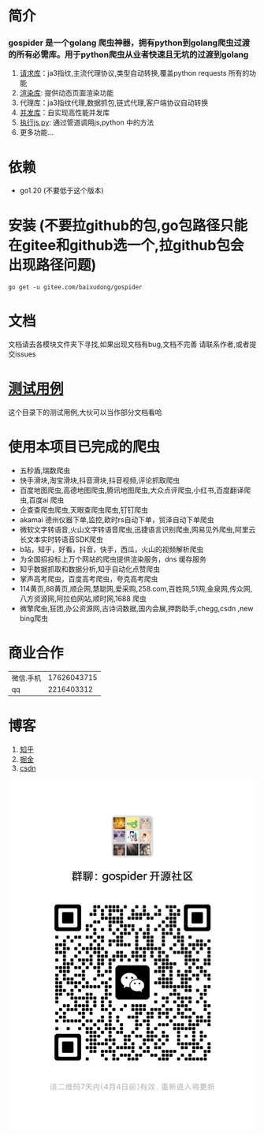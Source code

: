 # 简介
### gospider 是一个golang 爬虫神器，拥有python到golang爬虫过渡的所有必需库。用于python爬虫从业者快速且无坑的过渡到golang
1. [请求库](../../tree/master/requests)：ja3指纹,主流代理协议,类型自动转换,覆盖python requests 所有的功能
2. [渲染库](../../tree/master/splash): 提供动态页面渲染功能
3. 代理库：ja3指纹代理,数据抓包,链式代理,客户端协议自动转换
4. [并发库](../../tree/master/thread)：自实现高性能并发库
5. [执行js,py](../../tree/master/cmd): 通过管道调用js,python 中的方法
6. 更多功能...
# 依赖
* go1.20 (不要低于这个版本)
# 安装 (不要拉github的包,go包路径只能在gitee和github选一个,拉github包会出现路径问题)
```
go get -u gitee.com/baixudong/gospider
```
# 文档
文档请去各模块文件夹下寻找,如果出现文档有bug,文档不完善 请联系作者,或者提交issues
# [测试用例](../../tree/master/test) 
这个目录下的测试用例,大伙可以当作部分文档看哈

# 使用本项目已完成的爬虫
* 五秒盾,瑞数爬虫
* 快手滑块,淘宝滑块,抖音滑块,抖音视频,评论抓取爬虫
* 百度地图爬虫,高德地图爬虫,腾讯地图爬虫,大众点评爬虫,小红书,百度翻译爬虫,百度ai 爬虫
* 企查查爬虫爬虫,天眼查爬虫爬虫,钉钉爬虫
* akamai 德州仪器下单,监控,欧时rs自动下单，贸泽自动下单爬虫
* 微软文字转语音,火山文字转语音爬虫,迅捷语言识别爬虫,网易见外爬虫,阿里云长文本实时转语音SDK爬虫
* b站，知乎，好看，抖音，快手，西瓜，火山的视频解析爬虫
* 为全国招投标上万个网站的爬虫提供渲染服务，dns 缓存服务
* 知乎数据抓取和数据分析,知乎自动化点赞爬虫
* 掌声高考爬虫，百度高考爬虫，夸克高考爬虫
* 114黄页,88黄页,顺企网,慧聪网,爱采购,258.com,百姓网,51网,金泉网,传众网,八方资源网,阿拉伯网站,顺时网,1688 爬虫
* 微擎爬虫,狂团,办公资源网,古诗词数据,国内会展,押韵助手,chegg,csdn ,new bing爬虫
# 商业合作
|||
|-|-|
|微信.手机|17626043715|
|qq|2216403312|

# 博客
1. [知乎](https://www.zhihu.com/people/xiao-bai-shu-87-3/posts)
2. [掘金](https://juejin.cn/user/4098624347452359/posts)
3. [csdn](https://blog.csdn.net/Mr_bai_404?type=blog)

![](im.jpg)